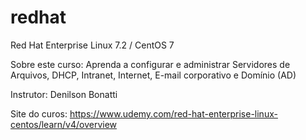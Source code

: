 # redhat
Red Hat Enterprise Linux 7.2 / CentOS 7

Sobre este curso:
    Aprenda a configurar e administrar Servidores de Arquivos, DHCP, Intranet, Internet, E-mail corporativo e Domínio (AD)

Instrutor:
    Denilson Bonatti

Site do curos:
    https://www.udemy.com/red-hat-enterprise-linux-centos/learn/v4/overview
    
